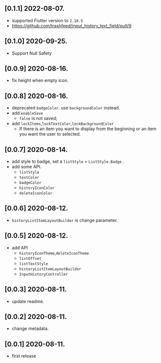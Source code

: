 ## [0.1.1] 2022-08-07.
- supported Flutter version to `2.10.5`
- https://github.com/trashfeed/input_history_text_field/pull/9

## [0.1.0] 2020-09-25.
- Support Null Safety

## [0.0.9] 2020-08-16.
- fix height when empty icon.

## [0.0.8] 2020-08-16.
- deprecated `badgeColor`. use `backgroundColor` instead.
- add `enableSave`
  - `false` is not saved;
- add `lockItems`,`lockTextColor`,`lockBackgroundColor`
  - If there is an item you want to display from the beginning or an item you want the user to selected.

## [0.0.7] 2020-08-14.
- add style to badge, set a `listStyle` = `ListStyle.Badge` .
- add some API.
  - `listStyle`
  - `textColor`
  - `badgeColor`
  - `historyIconColor`
  - `deleteIconColor`


## [0.0.6] 2020-08-12.
- `historyListItemLayoutBuilder` is change parameter.

## [0.0.5] 2020-08-12.

* add API
  *  `historyIconTheme`,`deleteIconTheme`
  *  `listOffset`
  *  `listTextStyle`
  *  `historyListItemLayoutBuilder`
  *   `InputHistoryController`

## [0.0.3] 2020-08-11.

* update readme.

## [0.0.2] 2020-08-11.

* change metadata.

## [0.0.1] 2020-08-11.

* first release
